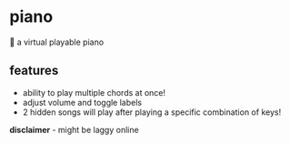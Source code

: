 # piano
🎹 a virtual playable piano

## features
- ability to play multiple chords at once!
- adjust volume and toggle labels
- 2 hidden songs will play after playing a specific combination of keys!

**disclaimer** - might be laggy online
